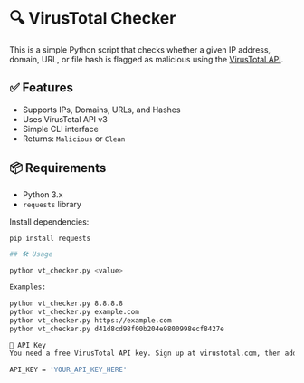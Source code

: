 # 🔍 VirusTotal Checker

This is a simple Python script that checks whether a given IP address, domain, URL, or file hash is flagged as malicious using the [VirusTotal API](https://www.virustotal.com/gui/home/search).

## ✅ Features

- Supports IPs, Domains, URLs, and Hashes
- Uses VirusTotal API v3
- Simple CLI interface
- Returns: `Malicious` or `Clean`

## 📦 Requirements

- Python 3.x
- `requests` library

Install dependencies:
```bash
pip install requests

## 🛠 Usage

python vt_checker.py <value>

Examples:

python vt_checker.py 8.8.8.8
python vt_checker.py example.com
python vt_checker.py https://example.com
python vt_checker.py d41d8cd98f00b204e9800998ecf8427e

🔐 API Key
You need a free VirusTotal API key. Sign up at virustotal.com, then add your API key in the script:

API_KEY = 'YOUR_API_KEY_HERE'


